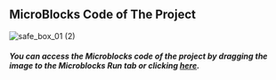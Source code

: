 ## MicroBlocks Code of The Project
![safe_box_01 (2)](https://github.com/Robotistan/PicoBricks/assets/112697142/8b7110d9-1ede-4d20-8f0b-cff6b9993d78)



##### You can access the Microblocks code of the project by dragging the image to the Microblocks Run tab or clicking [here](https://microblocks.fun/run/microblocks.html#scripts=GP%20Scripts%0Adepends%20%27OLED%20Graphics%27%20%27PicoBricks%27%20%27Servo%27%0A%0Aspec%20%27%20%27%20%27pot%27%20%27pot%27%0Ato%20pot%20%7B%0A%20%20forever%20%7B%0A%20%20%20%20pot_val%20%3D%20%28%27%5Bmisc%3Arescale%5D%27%20%28%27%5Bdata%3AcopyFromTo%5D%27%20%28%27%5Bdata%3Ajoin%5D%27%20%28pb_potentiometer%29%20%27%20%20%27%29%201%203%29%200%201023%200%209%29%0A%20%20%20%20OLEDwrite%20pot_val%2060%2035%20false%0A%20%20%7D%0A%7D%0A%0Ascript%20941%2068%20%7B%0Ato%20pot%20%7B%7D%0A%7D%0A%0Ascript%20403%20310%20%7B%0AwhenCondition%20%28pb_button%29%0Apb_set_red_LED%20true%0Acounter%20%3D%201%0Atruecnt%20%3D%200%0Afalsecnt%20%3D%200%0AwaitMillis%20500%0A%27%5Bdata%3AaddLast%5D%27%20pot_val%20user_pass%0AsayIt%20user_pass%0Aif%20%28%28size%20user_pass%29%20%3D%3D%204%29%20%7B%0A%20%20for%20i%204%20%7B%0A%20%20%20%20if%20%28%28at%20i%20password%29%20%3D%3D%20%28at%20i%20user_pass%29%29%20%7B%0A%20%20%20%20%20%20truecnt%20%2B%3D%201%0A%20%20%20%20%7D%20else%20%7B%0A%20%20%20%20%20%20falsecnt%20%2B%3D%201%0A%20%20%20%20%7D%0A%20%20%7D%0A%20%20if%20%28truecnt%20%3D%3D%204%29%20%7B%0A%20%20%20%20setServoAngle%2021%2090%0A%20%20%7D%0A%7D%0Apb_set_red_LED%20false%0A%7D%0A%0Ascript%20939%20290%20%7B%0AwhenCondition%20%28and%20%28%28size%20user_pass%29%20%3D%3D%204%29%20%28falsecnt%20%3E%200%29%29%0Acounter%20%3D%201%0Atruecnt%20%3D%200%0Afalsecnt%20%3D%200%0A%27%5Bdata%3Adelete%5D%27%20%27all%27%20user_pass%0Auser_pass%20%3D%20%28%27%5Bdata%3AmakeList%5D%27%29%0AwaitMillis%20500%0Apb_set_red_LED%20true%0AwaitMillis%20250%0A%7D%0A%0Ascript%20942%20588%20%7B%0AwhenCondition%20%28%28pb_light_sensor%29%20%3C%2040%29%0AsetServoAngle%2021%200%0Acounter%20%3D%200%0Atruecnt%20%3D%200%0A%27%5Bdata%3Adelete%5D%27%20%27all%27%20user_pass%0A%7D%0A%0Ascript%20413%2067%20%7B%0AwhenStarted%0AOLEDInit_I2C%20%27OLED_0.96in%27%20%273C%27%200%20false%0AOLEDwrite%20%27Password%3A%20%27%2030%2020%20false%0AsetServoAngle%2021%200%0Apassword%20%3D%20%28%27%5Bdata%3AmakeList%5D%27%201%202%203%204%29%0Auser_pass%20%3D%20%28%27%5Bdata%3AmakeList%5D%27%29%0Ac%20%3D%2058%0Apot%0A%7D%0A%0A "here").
